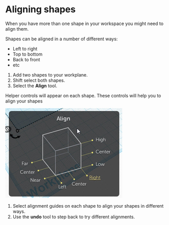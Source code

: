 # Aligning shapes

When you have more than one shape in your workspace you might need to align them.

Shapes can be aligned in a number of different ways:

- Left to right
- Top to bottom
- Back to front
- etc

1. Add two shapes to your workplane.
1. Shift select both shapes.
1. Select the **Align** tool.

Helper controls will appear on each shape. These controls will help you to align your shapes

![](images/align-guides.jpg)

1. Select alignment guides on each shape to align your shapes in different ways.
1. Use the **undo** tool to step back to try different alignments.

